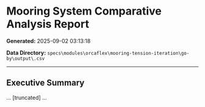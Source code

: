 # Mooring System Comparative Analysis Report

**Generated:** 2025-09-02 03:13:18

**Data Directory:** `specs\modules\orcaflex\mooring-tension-iteration\go-by\output\.csv`

---

## Executive Summary


... [truncated] ...
